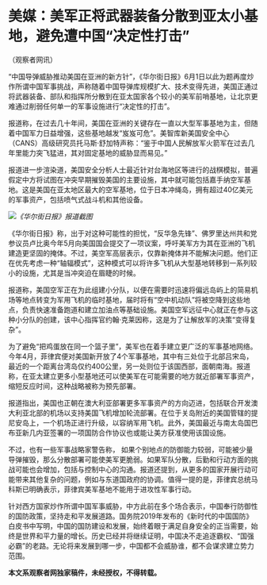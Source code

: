 

# 美媒：美军正将武器装备分散到亚太小基地，避免遭中国“决定性打击”

（观察者网讯）

“中国导弹威胁推动美国在亚洲的新方针”，《华尔街日报》6月1日以此为题再度炒作所谓中国军事挑战，声称随着中国导弹库规模扩大、技术变得先进，美国正通过将武器装备、部队和指挥所分散到在亚太国家各个较小的美军前哨基地，让北京更难通过削弱任何单一的军事设施进行“决定性的打击”。

报道称，在过去几十年间，美国在亚洲的关键存在一直以大型军事基地为主，但随着中国军力日益增强，这些基地越发“岌岌可危”。美智库新美国安全中心（CANS）高级研究员托马斯·舒加特声称：“鉴于中国人民解放军火箭军在过去几年里能力突飞猛进，其对固定基地的威胁显而易见。”

报道进一步渲染道，美国安全分析人士最近针对台海地区等进行的战棋模拟，普遍假定中方将试图在冲突早期摧毁美国的主要设施，其中就可能包括嘉手纳空军基地。这是美国在亚太地区最大的空军基地，位于日本冲绳岛，拥有超过40亿美元的军事资产，包括喷气式战斗机和其他设备。

![](https://inews.gtimg.com/newsapp_bt/0/15802587897/1000)_《华尔街日报》报道截图_

《华尔街日报》称，出于对这种可能性的担忧，“反华急先锋”、佛罗里达州共和党参议员卢比奥今年5月向美国国会提交了一项议案，呼吁美军方为其在亚洲的飞机建造更坚固的掩体。不过，美空军高层表示，仅靠新掩体并不能解决问题。他们正在优先考虑一种“轴辐模式”，这种模式可以将许多飞机从大型基地转移到一系列较小的设施，尤其是当冲突迫在眉睫的时候。

报道称，美国空军正在为此组建小分队，以便在需要时迅速将偏远岛屿上的简易机场等地点转变为军用飞机的临时基地，届时将有“空中机动队”将被空降到这些地点，负责快速准备跑道和建立加油点等基础设施。美国空军远征中心就正在参与这种小分队的创建，该中心指挥官约翰·克莱因称，这是为了让解放军的决策“变得复杂”。

为了避免“把鸡蛋放在同一个篮子里”，美军也在着手建立更广泛的军事基地网络。今年4月，菲律宾便对美国新开放了4个军事基地，其中有三处位于北部吕宋岛，最近的一个距离台湾岛仅约400公里，另一处则位于该国西部，面朝南海。报道称，在亚太建立更多小型基地还可以使美军在可能需要的地方就近部署军事资产，缩短反应时间，这种战略被称为预先部署。

报道指出，美国也正朝在澳大利亚部署更多军事资产的方向迈进，包括联合开发澳大利亚北部的机场以支持美国飞机增加轮流部署。在位于关岛附近的美国管辖的提尼安岛上，一个机场正进行升级，以容纳军用飞机。此外，美国最近与南太岛国巴布亚新几内亚签署的一项国防合作协议也或能让美方获准使用该国设施。

不过，也有一些军事战略家警告称，
如果个别地点的防御能力较弱，可能被少量导弹摧毁，那么分散部署可能使美军更脆弱。如果军队分散，后勤和行动方面的挑战可能也会增加，包括与控制中心的沟通。报道还提到，从更多的国家开展行动可能带来其他复杂的问题，例如与东道国政府的协调。值得一提的是，菲律宾总统马科斯已明确表示，菲律宾美军基地不能用于进攻性军事行动。

针对西方国家炒作所谓中国军事威胁，中方此前在多个场合表示，中国奉行防御性的国防政策，坚持走和平发展道路。国务院2019年发布的《新时代的中国国防》白皮书中写明，中国的国防建设和发展，始终着眼于满足自身安全的正当需要，始终是世界和平力量的增长。历史已经并将继续证明，中国决不走追逐霸权、“国强必霸”的老路。无论将来发展到哪一步，中国都不会威胁谁，都不会谋求建立势力范围。

**本文系观察者网独家稿件，未经授权，不得转载。**

